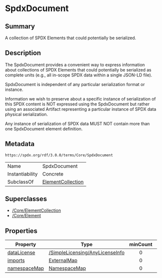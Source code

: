 <!-- Automatically generated by spec-parser v2.1.0 on 2024-06-17T15:44:58.460830+00:00 -->
<!-- SPDX-License-Identifier: Community-Spec-1.0 -->

# SpdxDocument

## Summary

A collection of SPDX Elements that could potentially be serialized.


## Description

The SpdxDocument provides a convenient way to express information about
collections of SPDX Elements that could potentially be serialized as complete
units (e.g., all in-scope SPDX data within a single JSON-LD file).

SpdxDocument is independent of any particular serialization format or instance.

Information we wish to preserve about a specific instance of serialization of
this SPDX content is NOT expressed using the SpdxDocument but rather using an
associated Artifact representing a particular instance of SPDX data physical
serialization.

Any instance of serialization of SPDX data MUST NOT contain more than one
SpdxDocument element definition.


## Metadata

`https://spdx.org/rdf/3.0.0/terms/Core/SpdxDocument`


| | |
|---|---|
| Name | SpdxDocument |
| Instantiability | Concrete |
| SubclassOf | [ElementCollection](../Classes/ElementCollection.md) |


## Superclasses

* [/Core/ElementCollection](../../Core/Classes/ElementCollection.md)
* [/Core/Element](../../Core/Classes/Element.md)




## Properties

| Property | Type | minCount | maxCount |
|---|---|:---:|:---:|
| [dataLicense](../Properties/dataLicense.md) | [/SimpleLicensing/AnyLicenseInfo](../../SimpleLicensing/Classes/AnyLicenseInfo.md) | 0 | 1 |
| [imports](../Properties/imports.md) | [ExternalMap](../Classes/ExternalMap.md) | 0 | * |
| [namespaceMap](../Properties/namespaceMap.md) | [NamespaceMap](../Classes/NamespaceMap.md) | 0 | * |


